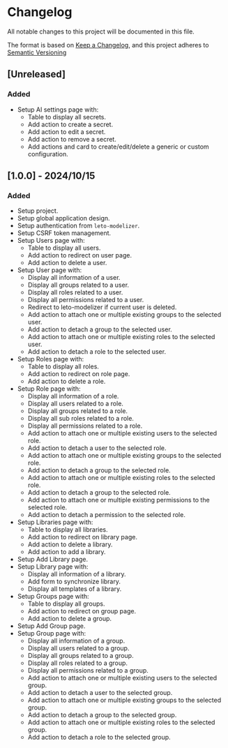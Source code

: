 # Changelog

All notable changes to this project will be documented in this file.

The format is based on [Keep a Changelog](https://keepachangelog.com/en/1.0.0/),
and this project adheres to [Semantic Versioning](https://semver.org/spec/v2.0.0.html)

## [Unreleased]

### Added

* Setup AI settings page with:
  * Table to display all secrets.
  * Add action to create a secret.
  * Add action to edit a secret.
  * Add action to remove a secret.
  * Add actions and card to create/edit/delete a generic or custom configuration.

## [1.0.0] - 2024/10/15

### Added

* Setup project.
* Setup global application design.
* Setup authentication from `leto-modelizer`.
* Setup CSRF token management.
* Setup Users page with:
  * Table to display all users.
  * Add action to redirect on user page.
  * Add action to delete a user.
* Setup User page with:
  * Display all information of a user.
  * Display all groups related to a user.
  * Display all roles related to a user.
  * Display all permissions related to a user.
  * Redirect to leto-modelizer if current user is deleted.
  * Add action to attach one or multiple existing groups to the selected user.
  * Add action to detach a group to the selected user.
  * Add action to attach one or multiple existing roles to the selected user.
  * Add action to detach a role to the selected user.
* Setup Roles page with:
  * Table to display all roles.
  * Add action to redirect on role page.
  * Add action to delete a role.
* Setup Role page with:
  * Display all information of a role.
  * Display all users related to a role.
  * Display all groups related to a role.
  * Display all sub roles related to a role.
  * Display all permissions related to a role.
  * Add action to attach one or multiple existing users to the selected role.
  * Add action to detach a user to the selected role.
  * Add action to attach one or multiple existing groups to the selected role.
  * Add action to detach a group to the selected role.
  * Add action to attach one or multiple existing roles to the selected role.
  * Add action to detach a group to the selected role.
  * Add action to attach one or multiple existing permissions to the selected role.
  * Add action to detach a permission to the selected role.
* Setup Libraries page with:
  * Table to display all libraries.
  * Add action to redirect on library page.
  * Add action to delete a library.
  * Add action to add a library.
* Setup Add Library page.
* Setup Library page with:
  * Display all information of a library.
  * Add form to synchronize library.
  * Display all templates of a library.
* Setup Groups page with:
  * Table to display all groups.
  * Add action to redirect on group page.
  * Add action to delete a group.
* Setup Add Group page.
* Setup Group page with:
  * Display all information of a group.
  * Display all users related to a group.
  * Display all groups related to a group.
  * Display all roles related to a group.
  * Display all permissions related to a group.
  * Add action to attach one or multiple existing users to the selected group.
  * Add action to detach a user to the selected group.
  * Add action to attach one or multiple existing groups to the selected group.
  * Add action to detach a group to the selected group.
  * Add action to attach one or multiple existing roles to the selected group.
  * Add action to detach a role to the selected group.

